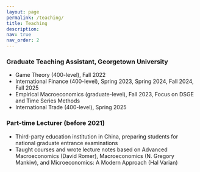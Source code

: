 ```yaml
---
layout: page
permalink: /teaching/
title: Teaching
description:
nav: true
nav_order: 2
---
```


### Graduate Teaching Assistant, Georgetown University

- Game Theory (400-level), Fall 2022
- International Finance (400-level), Spring 2023, Spring 2024, Fall 2024, Fall 2025
- Empirical Macroeconomics (graduate-level), Fall 2023, Focus on DSGE and Time Series Methods
- International Trade (400-level), Spring 2025

### Part-time Lecturer (before 2021)

- Third-party education institution in China, preparing students for national graduate entrance examinations
- Taught courses and wrote lecture notes based on Advanced Macroeconomics (David Romer), Macroeconomics (N. Gregory Mankiw), and Microeconomics: A Modern Approach (Hal Varian)
